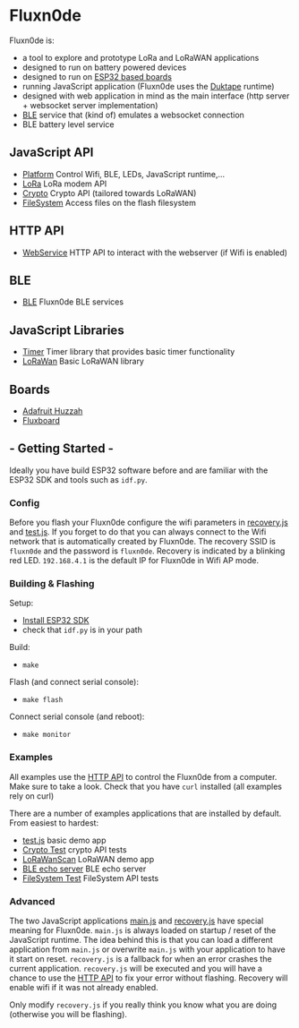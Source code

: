 # Fluxn0de

Fluxn0de is:
- a tool to explore and prototype LoRa and LoRaWAN applications
- designed to run on battery powered devices
- designed to run on [ESP32 based boards](#boards)
- running JavaScript application (Fluxn0de uses the [Duktape](https://duktape.org/) runtime)
- designed with web application in mind as the main interface (http server + websocket server implementation)
- [BLE](BLE.md) service that (kind of) emulates a websocket connection
- BLE battery level service

## JavaScript API
- [Platform](platform.md) Control Wifi, BLE, LEDs, JavaScript runtime,...
- [LoRa](lora.md) LoRa modem API
- [Crypto](crypto.md) Crypto API (tailored towards LoRaWAN)
- [FileSystem](filesystem.md) Access files on the flash filesystem

## HTTP API
- [WebService](webservice.md) HTTP API to interact with the webserver (if Wifi is enabled)

## BLE
- [BLE](BLE.md) Fluxn0de BLE services

## JavaScript Libraries
- [Timer](timer.md) Timer library that provides basic timer functionality
- [LoRaWan](lorawanlib.md) Basic LoRaWAN library

## Boards
- [Adafruit Huzzah](huzzah.md)
- [Fluxboard](fluxboard.md)

## - Getting Started -

Ideally you have build ESP32 software before and are familiar with the ESP32 SDK
and tools such as `idf.py`.

### Config

Before you flash your Fluxn0de configure the wifi parameters
in [recovery.js](../spiffs_image/recovery.js) and [test.js](../spiffs_image/test.js).
If you forget to do that you can always connect to the Wifi network that is automatically created by Fluxn0de.
The recovery SSID is `fluxn0de` and the password is `fluxn0de`. Recovery is indicated by a blinking red LED.
`192.168.4.1` is the default IP for Fluxn0de in Wifi AP mode.

### Building & Flashing

Setup:
- [Install ESP32 SDK](https://docs.espressif.com/projects/esp-idf/en/latest/esp32/get-started/index.html)
- check that `idf.py` is in your path

Build:
- `make`

Flash (and connect serial console):
- `make flash`

Connect serial console (and reboot):
- `make monitor`

### Examples

All examples use the [HTTP API](webservice.md) to control the Fluxn0de from a computer. Make sure to take a look.
Check that you have `curl` installed (all examples rely on curl)

There are a number of examples applications that are installed by default. From easiest to hardest:

- [test.js](examples/test.md) basic demo app
- [Crypto Test](examples/cryptotest.md) crypto API tests
- [LoRaWanScan](examples/lorawanscan.md) LoRaWAN demo app
- [BLE echo server](examples/ble_echo_server.md) BLE echo server
- [FileSystem Test](examples/filesystem.md) FileSystem API tests

### Advanced

The two JavaScript applications [main.js](../spiffs_image/main.js) and [recovery.js](../spiffs_image/recovery.js)
have special meaning for Fluxn0de. `main.js` is always loaded on startup / reset of the JavaScript runtime.
The idea behind this is that you can load a different application from `main.js` or overwrite `main.js` with your application
to have it start on reset. `recovery.js` is a fallback for when an error crashes the current application. `recovery.js` will be executed
and you will have a chance to use the [HTTP API](webservice.md) to fix your error without flashing. Recovery will enable wifi if it was not already enabled.

Only modify `recovery.js` if you really think you know what you are doing (otherwise you will be flashing).
